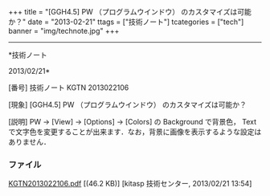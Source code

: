 ﻿+++
title = "[GGH4.5] PW （プログラムウインドウ） のカスタマイズは可能か？"
date = "2013-02-21"
ttags = ["技術ノート"]
tcategories = ["tech"]
banner = "img/technote.jpg"
+++

-----------------------------------------------------------------------------------------------------------------------------

*技術ノート

2013/02/21*


[番号]
技術ノート KGTN 2013022106

[現象]
[GGH4.5] PW （プログラムウインドウ） のカスタマイズは可能か？

[説明]
PW → [View] → [Options] → [Colors] の Background で背景色， Text
で文字色を変更することが出来ます．なお，背景に画像を表示するような設定はありません．


### ファイル

 
 


[KGTN2013022106.pdf](http://techreport.kitasp.net/attachments/download/1225/KGTN2013022106.pdf)
 [(46.2 KB)] [kitasp 技術センター, 2013/02/21
13:54]


 


 

